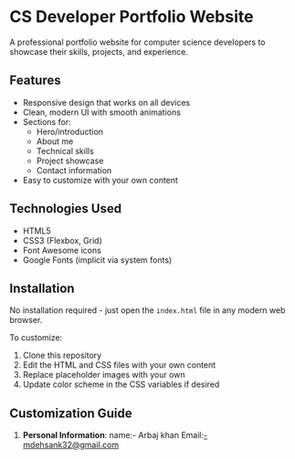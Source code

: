 # CS Developer Portfolio Website



A professional portfolio website for computer science developers to showcase their skills, projects, and experience.

## Features

- Responsive design that works on all devices
- Clean, modern UI with smooth animations
- Sections for:
  - Hero/introduction
  - About me
  - Technical skills
  - Project showcase
  - Contact information
- Easy to customize with your own content

## Technologies Used

- HTML5
- CSS3 (Flexbox, Grid)
- Font Awesome icons
- Google Fonts (implicit via system fonts)

## Installation

No installation required - just open the `index.html` file in any modern web browser.

To customize:

1. Clone this repository
2. Edit the HTML and CSS files with your own content
3. Replace placeholder images with your own
4. Update color scheme in the CSS variables if desired

## Customization Guide

1. **Personal Information**:
 name:- Arbaj khan
 Email:-mdehsank32@gmail.com
